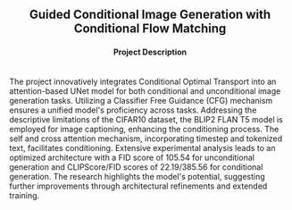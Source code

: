 <h2>
<p align='center'>
Guided Conditional Image Generation with Conditional Flow Matching
</p>
</h2>

<h4 align='center'> Project Description </h4> <br>
The project innovatively integrates Conditional Optimal Transport into an attention-based UNet model for both conditional and unconditional image generation tasks. Utilizing a Classifier Free Guidance (CFG) mechanism ensures a unified model's proficiency across tasks. Addressing the descriptive limitations of the CIFAR10 dataset, the BLIP2 FLAN T5 model is employed for image captioning, enhancing the conditioning process. The self and cross attention mechanism, incorporating timestep and tokenized text, facilitates conditioning. Extensive experimental analysis leads to an optimized architecture with a FID score of 105.54 for unconditional generation and CLIPScore/FID scores of 22.19/385.56 for conditional generation. The research highlights the model's potential, suggesting further improvements through architectural refinements and extended training.
